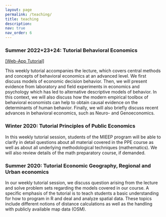 ```yaml
---
layout: page
permalink: /teaching/
title: teaching
description:
nav: true
nav_order: 6
---
```


### Summer 2022+23+24: Tutorial Behavioral Economics

[[Web-App Tutorial]](https://share.streamlit.io/nmwitzig/beh_econ_streamlit/st_talk_slides.py)

This weekly tutorial accompanies the lecture, which covers central methods and concepts of behavioral economics at an advanced level. We first discuss models of economic decision behavior. Then, we will present evidence from laboratory and field experiments in economics and psychology which has led to alternative descriptive models of behavior. In this context, we will also discuss how the modern empirical toolbox of behavioral economists can help to obtain causal evidence on the determinants of human behavior. Finally, we will also briefly discuss recent advances in behavioral economics, such as Neuro- and Genoeconomics.

### Winter 2020: Tutorial Principles of Public Economics

In this weekly tutorial session, students of the MIEEP program will be able to clarify in detail questions about all material covered in the PPE course as well as about all underlying methodological techniques (mathematics). We will also review details of the math preparatory course, if demanded.

### Summer 2020: Tutorial Economic Geography, Regional and Urban economics

In our weekly tutorial session, we discuss question arising from the lecture and solve problem sets regarding the models covered in our course. A specific emphasis of the tutorial is to teach students a basic understanding for how to program in R and deal and analyze spatial data. These topics include different notions of distance calculations as well as the handling with publicly available map data (OSM).
